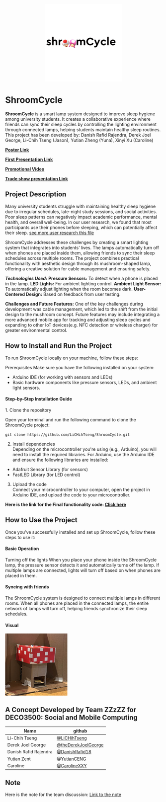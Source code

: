 <p align="center">
 <img src="https://github.com/LiCHihTseng/ShroomCycle/blob/main/source/logo_black.gif" alt="ShroomCycle Logo" height="250" >
</p>

# ShroomCycle
**ShroomCycle** is a smart lamp system designed to improve sleep hygiene among university students. It creates a collaborative experience where friends can sync their sleep cycles by controlling the lighting environment through connected lamps, helping students maintain healthy sleep routines. This project has been developed by: Danish Rafid Rajendra, Derek Joel George, Li-Chih Tseng (Jason), Yutian Zheng (Yuna), Xinyi Xu (Caroline) 

**[Poster Link](https://github.com/LiCHihTseng/ShroomCycle/blob/main/POSTER.pdf)**

**[First Presentation Link](https://github.com/LiCHihTseng/ShroomCycle/blob/main/Presentation.pdf)**

**[Promotional Video](https://www.dropbox.com/scl/fi/psb5eel48ddmr2vkx6exu/Final.mp4?rlkey=1d96wtdk5a6niu6c8wer76ard&st=v0fzcaty&dl=0)**

**[Trade show presentation Link](https://github.com/LiCHihTseng/ShroomCycle/blob/main/shroomCycle%20Tradeshow%20Presentation.pdf)**

## Project Description
Many university students struggle with maintaining healthy sleep hygiene due to irregular schedules, late-night study sessions, and social activities. Poor sleep patterns can negatively impact academic performance, mental health, and overall well-being. In our user research, we found that most participants use their phones before sleeping, which can potentially affect their sleep. [see more user research this file](https://github.com/LiCHihTseng/ShroomCycle/tree/main/User%20Research%20-%20Diary%20Study)

ShroomCycle addresses these challenges by creating a smart lighting system that integrates into students’ lives. The lamps automatically turn off when phones are placed inside them, allowing friends to sync their sleep schedules across multiple rooms. The project combines practical functionality with aesthetic design through its mushroom-shaped lamp, offering a creative solution for cable management and ensuring safety.

***Technologies Used:***
**Pressure Sensors:** To detect when a phone is placed in the lamp.
**LED Lights:** For ambient lighting control.
**Ambient Light Sensor:** To automatically adjust lighting when the room becomes dark.
**User-Centered Design:** Based on feedback from user testing.


**Challenges and Future Features:**
One of the key challenges during development was cable management, which led to the shift from the initial design to the mushroom concept.
Future features may include integrating a more advanced mobile app for tracking and adjusting sleep cycles and expanding to other IoT devices(e.g. NFC detection or wireless charger) for greater environmental control.

## How to Install and Run the Project
To run ShroomCycle locally on your machine, follow these steps:

Prerequisites
Make sure you have the following installed on your system:

- Arduino IDE (for working with sensors and LEDs)
- Basic hardware components like pressure sensors, LEDs, and ambient light sensors.

<h4>Step-by-Step Installation Guide</h4>
1. Clone the repository<br>

Open your terminal and run the following command to clone the ShroomCycle project:

```
git clone https://github.com/LiCHihTseng/ShroomCycle.git
```
2. Install dependencies<br>
Depending on the microcontroller you're using (e.g., Arduino), you will need to install the required libraries. For Arduino, use the Arduino IDE and ensure the following libraries are installed:
- Adafruit Sensor Library (for sensors)
- FastLED Library (for LED control)

3. Upload the code<br>
Connect your microcontroller to your computer, open the project in Arduino IDE, and upload the code to your microcontroller.

**Here is the link for the Final functionality code: [Click here](https://github.com/LiCHihTseng/ShroomCycle/blob/main/Final_Prototype.ino)**


## How to Use the Project
Once you’ve successfully installed and set up ShroomCycle, follow these steps to use it:

<h4>Basic Operation</h4>
Turning off the lights
When you place your phone inside the ShroomCycle lamp, the pressure sensor detects it and automatically turns off the lamp. If multiple lamps are connected, lights will turn off based on when phones are placed in them.

<h4>Syncing with friends</h4>
The ShroomCycle system is designed to connect multiple lamps in different rooms. When all phones are placed in the connected lamps, the entire network of lamps will turn off, helping friends synchronize their sleep schedules.

<h4>Visual</h4>

<img src="https://github.com/LiCHihTseng/ShroomCycle/blob/main/source/ShroomCycle.png" alt="Initial Prototype" style="height: 200px">

## A Concept Developed by Team ZZzZZ for DECO3500: Social and Mobile Computing

| Name  | github |
| ------------- | ------------- |
| Li-Chih Tseng  | [@LiCHihTseng](https://github.com/LiCHihTseng)  |
| Derek Joel George  | [@theDerekJoelGeorge](https://github.com/theDerekJoelGeorge)   |
| Danish Rafid Rajendra | [@DanishRafid18](https://github.com/DanishRafid18) |
| Yutian Zent | [@YutianCENG](https://github.com/YutianCENG) |
| Caroline | [@CarolineXXY](https://github.com/CarolineXXY) |

## Note
Here is the note for the team discussion:
[Link to the note](https://web.goodnotes.com/s/fYJEnX1yz7JSfvdPmL7m31#page-)

